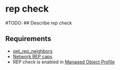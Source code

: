 # rep check

#TODO: ## Describe *rep* check

## Requirements

* [get_rep_neighbors](../../../dev/scripts/get_rep_topology.md)
* [Network REP caps](../../../reference/caps/network/rep.md)
* REP check is enabled in [Managed Object Profile](../../../reference/concepts/managed-object-profile/index.md)
